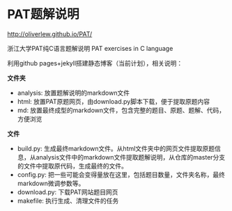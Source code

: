 # PAT题解说明

http://oliverlew.github.io/PAT/

浙江大学PAT纯C语言题解说明 PAT exercises in C language 

利用github pages+jekyll搭建静态博客（当前计划），相关说明：

**文件夹**

- analysis: 放置题解说明的markdown文件
- html: 放置PAT原题网页，由download.py脚本下载，便于提取原题内容
- md: 放置最终成型的markdown文件，包含完整的题目、原题、题解、代码，方便浏览

**文件**

- build.py: 生成最终markdown文件。从html文件夹中的网页文件提取原题信息，从analysis文件中的markdown文件提取题解说明，从仓库的master分支的文件中提取原代码，生成最终的文件。
- config.py: 把一些可能会变得量放在这里，包括题目数量，文件夹名称，最终markdown微调参数等。
- download.py: 下载PAT网站题目网页
- makefile: 执行生成、清理文件的任务

[md]: https://github.com/OliverLew/PAT/tree/gh-pages/md
